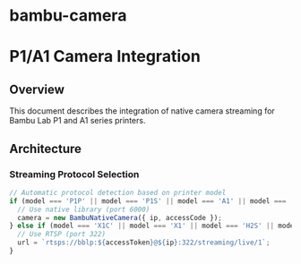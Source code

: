 # bambu-camera


# P1/A1 Camera Integration

## Overview
This document describes the integration of native camera streaming for Bambu Lab P1 and A1 series printers.

## Architecture

### Streaming Protocol Selection

```typescript
// Automatic protocol detection based on printer model
if (model === 'P1P' || model === 'P1S' || model === 'A1' || model === 'A1M') {
  // Use native library (port 6000)
  camera = new BambuNativeCamera({ ip, accessCode });
} else if (model === 'X1C' || model === 'X1' || model === 'H2S' || model === 'H2D') {
  // Use RTSP (port 322)
  url = `rtsps://bblp:${accessToken}@${ip}:322/streaming/live/1`;
}
```
